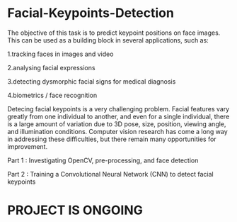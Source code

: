 # Facial-Keypoints-Detection

The objective of this task is to predict keypoint positions on face images. This can be used as a building block in several applications, such as:

1.tracking faces in images and video

2.analysing facial expressions

3.detecting dysmorphic facial signs for medical diagnosis

4.biometrics / face recognition

Detecing facial keypoints is a very challenging problem.  Facial features vary greatly from one individual to another, and even for a single individual, there is a large amount of variation due to 3D pose, size, position, viewing angle, and illumination conditions. Computer vision research has come a long way in addressing these difficulties, but there remain many opportunities for improvement.


Part 1 : Investigating OpenCV, pre-processing, and face detection

Part 2 : Training a Convolutional Neural Network (CNN) to detect facial keypoints


# PROJECT IS ONGOING
